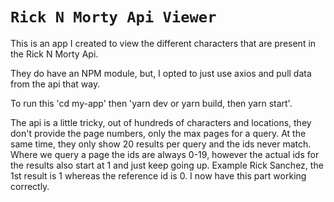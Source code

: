 # `Rick N Morty Api Viewer`

This is an app I created to view the different characters that are present in the Rick N Morty Api.

They do have an NPM module, but, I opted to just use axios and pull data from the api that way.

To run this 'cd my-app' then 'yarn dev or yarn build, then yarn start'.

The api is a little tricky, out of hundreds of characters and locations, they don't provide the page numbers, only the max pages for a query. At the same time, they only show 20 results per query and the ids never match. Where we query a page the ids are always 0-19, however the actual ids for the results also start at 1 and just keep going up. Example Rick Sanchez, the 1st result is 1 whereas the reference id is 0. I now have this part working correctly.
